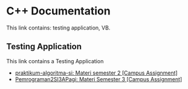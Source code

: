# C++ Documentation
This link contains: testing application, VB.

## Testing Application
This link contains a Testing Application
- [praktikum-algoritma-si: Materi semester 2 [Campus Assignment]](https://github.com/kisahtegar/praktikum-algoritma-si)
- [Pemrograman2SI3APagi: Materi Semester 3 [Campus Assignment]](https://github.com/kisahtegar/Pemrograman2SI3APagi)
<!-- - []() -->